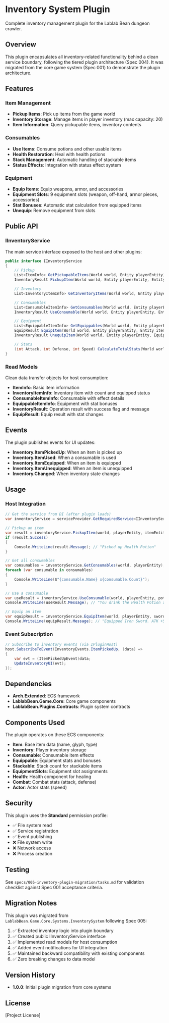 # Inventory System Plugin

Complete inventory management plugin for the Lablab Bean dungeon crawler.

## Overview

This plugin encapsulates all inventory-related functionality behind a clean service boundary, following the tiered plugin architecture (Spec 004). It was migrated from the core game system (Spec 001) to demonstrate the plugin architecture.

## Features

### Item Management

- **Pickup Items**: Pick up items from the game world
- **Inventory Storage**: Manage items in player inventory (max capacity: 20)
- **Item Information**: Query pickupable items, inventory contents

### Consumables

- **Use Items**: Consume potions and other usable items
- **Health Restoration**: Heal with health potions
- **Stack Management**: Automatic handling of stackable items
- **Status Effects**: Integration with status effect system

### Equipment

- **Equip Items**: Equip weapons, armor, and accessories
- **Equipment Slots**: 9 equipment slots (weapon, off-hand, armor pieces, accessories)
- **Stat Bonuses**: Automatic stat calculation from equipped items
- **Unequip**: Remove equipment from slots

## Public API

### IInventoryService

The main service interface exposed to the host and other plugins:

```csharp
public interface IInventoryService
{
    // Pickup
    List<ItemInfo> GetPickupableItems(World world, Entity playerEntity);
    InventoryResult PickupItem(World world, Entity playerEntity, Entity itemEntity);

    // Inventory
    List<InventoryItemInfo> GetInventoryItems(World world, Entity playerEntity);

    // Consumables
    List<ConsumableItemInfo> GetConsumables(World world, Entity playerEntity);
    InventoryResult UseConsumable(World world, Entity playerEntity, Entity itemEntity, object? statusEffectSystem = null);

    // Equipment
    List<EquippableItemInfo> GetEquippables(World world, Entity playerEntity);
    EquipResult EquipItem(World world, Entity playerEntity, Entity itemEntity);
    InventoryResult UnequipItem(World world, Entity playerEntity, EquipmentSlot slot);

    // Stats
    (int Attack, int Defense, int Speed) CalculateTotalStats(World world, Entity playerEntity);
}
```

### Read Models

Clean data transfer objects for host consumption:

- **ItemInfo**: Basic item information
- **InventoryItemInfo**: Inventory item with count and equipped status
- **ConsumableItemInfo**: Consumable with effect details
- **EquippableItemInfo**: Equipment with stat bonuses
- **InventoryResult**: Operation result with success flag and message
- **EquipResult**: Equip result with stat changes

## Events

The plugin publishes events for UI updates:

- **Inventory.ItemPickedUp**: When an item is picked up
- **Inventory.ItemUsed**: When a consumable is used
- **Inventory.ItemEquipped**: When an item is equipped
- **Inventory.ItemUnequipped**: When an item is unequipped
- **Inventory.Changed**: When inventory state changes

## Usage

### Host Integration

```csharp
// Get the service from DI (after plugin loads)
var inventoryService = serviceProvider.GetRequiredService<IInventoryService>();

// Pickup an item
var result = inventoryService.PickupItem(world, playerEntity, itemEntity);
if (result.Success)
{
    Console.WriteLine(result.Message); // "Picked up Health Potion"
}

// Get all consumables
var consumables = inventoryService.GetConsumables(world, playerEntity);
foreach (var consumable in consumables)
{
    Console.WriteLine($"{consumable.Name} x{consumable.Count}");
}

// Use a consumable
var useResult = inventoryService.UseConsumable(world, playerEntity, potionEntity, statusEffectSystem);
Console.WriteLine(useResult.Message); // "You drink the Health Potion and recover 20 HP."

// Equip an item
var equipResult = inventoryService.EquipItem(world, playerEntity, swordEntity);
Console.WriteLine(equipResult.Message); // "Equipped Iron Sword. ATK +5"
```

### Event Subscription

```csharp
// Subscribe to inventory events (via IPluginHost)
host.SubscribeToEvent(InventoryEvents.ItemPickedUp, (data) =>
{
    var evt = (ItemPickedUpEvent)data;
    UpdateInventoryUI(evt);
});
```

## Dependencies

- **Arch.Extended**: ECS framework
- **LablabBean.Game.Core**: Core game components
- **LablabBean.Plugins.Contracts**: Plugin system contracts

## Components Used

The plugin operates on these ECS components:

- **Item**: Base item data (name, glyph, type)
- **Inventory**: Player inventory storage
- **Consumable**: Consumable item effects
- **Equippable**: Equipment stats and bonuses
- **Stackable**: Stack count for stackable items
- **EquipmentSlots**: Equipment slot assignments
- **Health**: Health component for healing
- **Combat**: Combat stats (attack, defense)
- **Actor**: Actor stats (speed)

## Security

This plugin uses the **Standard** permission profile:

- ✅ File system read
- ✅ Service registration
- ✅ Event publishing
- ❌ File system write
- ❌ Network access
- ❌ Process creation

## Testing

See `specs/005-inventory-plugin-migration/tasks.md` for validation checklist against Spec 001 acceptance criteria.

## Migration Notes

This plugin was migrated from `LablabBean.Game.Core.Systems.InventorySystem` following Spec 005:

1. ✅ Extracted inventory logic into plugin boundary
2. ✅ Created public IInventoryService interface
3. ✅ Implemented read models for host consumption
4. ✅ Added event notifications for UI integration
5. ✅ Maintained backward compatibility with existing components
6. ✅ Zero breaking changes to data model

## Version History

- **1.0.0**: Initial plugin migration from core systems

## License

[Project License]
